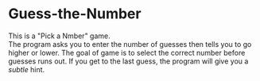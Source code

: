 # Guess-the-Number

This is a "Pick a Nmber" game.  
The program asks you to enter the number of guesses then tells you to go higher or lower. The goal of game is to select the correct number before guesses runs out.  If you get to the last guess, the program will give you a <i>subtle</i> hint.
